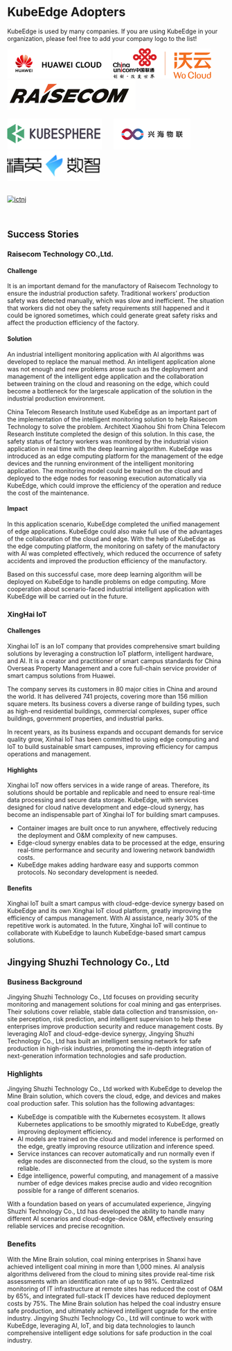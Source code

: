 # KubeEdge Adopters

KubeEdge is used by many companies. If you are using KubeEdge in your organization, please feel free to add your company logo to the list!

<a href="https://www.huaweicloud.com/en-us/product/ief.html" border="0" target="_blank"><img alt="HuaweiCloud" src="docs/adopters/huawei-cloud.png" height="70"></a>
<a href="https://cucc.wocloud.cn/" border="0" target="_blank"><img alt="ChinaUnicom-WoCloud" src="docs/adopters/china-unicom-wocloud.png" height="70"></a> &nbsp; &nbsp;
<a href="https://www.raisecom.com/" border="0" target="_blank"><img alt="Raisecom Technology" src="docs/adopters/raisecom-technology.png" height="70"></a> &nbsp; &nbsp; &nbsp;<br/><br/>
<a href="https://kubesphere.io" border="0" target="_blank"><img alt="KubeSphere Container Platform" src="docs/adopters/kubesphere-logo.png" height="70"></a> &nbsp; &nbsp; &nbsp;
<a href="http://xh-iot.net/" border="0" target="_blank"><img alt="XH-iot" src="docs/adopters/xh-iot.png" height="70"></a> &nbsp; &nbsp; &nbsp;
<a href="http://www.jylink.com/" border="0" target="_blank"><img alt="jylink" src="docs/adopters/jylink.png" height="70"></a> &nbsp; &nbsp; &nbsp;<br/><br/>

<a href="http://nwzimg.wezhan.cn/" border="0" target="_blank"><img alt="ictnj" src="http://nwzimg.wezhan.cn/contents/sitefiles2042/10211275/images/24793769.png " height="70"></a><br/>

<br/>

## Success Stories

### Raisecom Technology CO.,Ltd.

#### Challenge

It is an important demand for the manufactory of Raisecom Technology to ensure the industrial production safety. Traditional workers’ production safety was detected manually, which was slow and inefficient. The situation that workers did not obey the safety requirements still happened and it could be ignored sometimes, which could generate great safety risks and affect the production efficiency of the factory.



#### Solution

An industrial intelligent monitoring application with AI algorithms was developed to replace the manual method. An intelligent application alone was not enough and new problems arose such as the deployment and management of the intelligent edge application and the collaboration between training on the cloud and reasoning on the edge, which could become a bottleneck for the largescale application of the solution in the industrial production environment.

China Telecom Research Institute used KubeEdge as an important part of the implementation of the intelligent monitoring solution to help Raisecom Technology to solve the problem. Architect Xiaohou Shi from China Telecom Research Institute completed the design of this solution. In this case, the safety status of factory workers was monitored by the industrial vision application in real time with the deep learning algorithm. KubeEdge was introduced as an edge computing platform for the management of the edge devices and the running environment of the intelligent monitoring application. The monitoring model could be trained on the cloud and deployed to the edge nodes for reasoning execution automatically via KubeEdge, which could improve the efficiency of the operation and reduce the cost of the maintenance.



#### Impact

In this application scenario, KubeEdge completed the unified management of edge applications. KubeEdge could also make full use of the advantages of the collaboration of the cloud and edge. With the help of KubeEdge as the edge computing platform, the monitoring on safety of the manufactory with AI was completed effectively, which reduced the occurrence of safety accidents and improved the production efficiency of the manufactory.

Based on this successful case, more deep learning algorithm will be deployed on KubeEdge to handle problems on edge computing. More cooperation about scenario-faced industrial intelligent application with KubeEdge will be carried out in the future.

### XingHai IoT

#### Challenges
Xinghai IoT is an IoT company that provides comprehensive smart building solutions by leveraging a construction IoT platform, intelligent hardware, and AI. It is a creator and practitioner of smart campus standards for China Overseas Property Management and a core full-chain service provider of smart campus solutions from Huawei.

The company serves its customers in 80 major cities in China and around the world. It has delivered 741 projects, covering more than 156 million square meters. Its business covers a diverse range of building types, such as high-end residential buildings, commercial complexes, super office buildings, government properties, and industrial parks.

In recent years, as its business expands and occupant demands for service quality grow, Xinhai IoT has been committed to using edge computing and IoT to build sustainable smart campuses, improving efficiency for campus operations and management.

#### Highlights
Xinghai IoT now offers services in a wide range of areas. Therefore, its solutions should be portable and replicable and need to ensure real-time data processing and secure data storage. KubeEdge, with services designed for cloud native development and edge-cloud synergy, has become an indispensable part of Xinghai IoT for building smart campuses.
+ Container images are built once to run anywhere, effectively reducing the deployment and O&M complexity of new campuses.
+ Edge-cloud synergy enables data to be processed at the edge, ensuring real-time performance and security and lowering network bandwidth costs.
+ KubeEdge makes adding hardware easy and supports common protocols. No secondary development is needed.

#### Benefits
Xinghai IoT built a smart campus with cloud-edge-device synergy based on KubeEdge and its own Xinghai IoT cloud platform, greatly improving the efficiency of campus management. With AI assistance, nearly 30% of the repetitive work is automated. In the future, Xinghai IoT will continue to collaborate with KubeEdge to launch KubeEdge-based smart campus solutions.


## Jingying Shuzhi Technology Co., Ltd

### Business Background
Jingying Shuzhi Technology Co., Ltd focuses on providing security monitoring and management solutions for coal mining and gas enterprises. Their solutions cover reliable, stable data collection and transmission, on-site perception, risk prediction, and intelligent supervision to help these enterprises improve production security and reduce management costs. By leveraging AIoT and cloud-edge-device synergy, Jingying Shuzhi Technology Co., Ltd has built an intelligent sensing network for safe production in high-risk industries, promoting the in-depth integration of next-generation information technologies and safe production.

### Highlights
Jingying Shuzhi Technology Co., Ltd worked with KubeEdge to develop the Mine Brain solution, which covers the cloud, edge, and devices and makes coal production safer. This solution has the following advantages:
+ KubeEdge is compatible with the Kubernetes ecosystem. It allows Kubernetes applications to be smoothly migrated to KubeEdge, greatly improving deployment efficiency.
+ AI models are trained on the cloud and model inference is performed on the edge, greatly improving resource utilization and inference speed.
+ Service instances can recover automatically and run normally even if edge nodes are disconnected from the cloud, so the system is more reliable.
+ Edge intelligence, powerful computing, and management of a massive number of edge devices makes precise audio and video recognition possible for a range of different scenarios.

With a foundation based on years of accumulated experience, Jingying Shuzhi Technology Co., Ltd has developed the ability to handle many different AI scenarios and cloud-edge-device O&M, effectively ensuring reliable services and precise recognition.

### Benefits
With the Mine Brain solution, coal mining enterprises in Shanxi have achieved intelligent coal mining in more than 1,000 mines. AI analysis algorithms delivered from the cloud to mining sites provide real-time risk assessments with an identification rate of up to 98%. Centralized monitoring of IT infrastructure at remote sites has reduced the cost of O&M by 65%, and integrated full-stack IT devices have reduced deployment costs by 75%. The Mine Brain solution has helped the coal industry ensure safe production, and ultimately achieved intelligent upgrade for the entire industry.
Jingying Shuzhi Technology Co., Ltd will continue to work with KubeEdge, leveraging AI, IoT, and big data technologies to launch comprehensive intelligent edge solutions for safe production in the coal industry.

